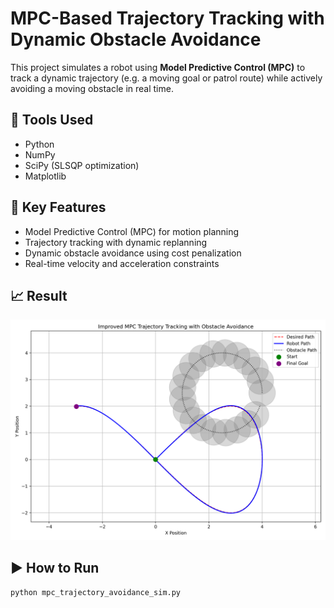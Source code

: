 # MPC-Based Trajectory Tracking with Dynamic Obstacle Avoidance

This project simulates a robot using **Model Predictive Control (MPC)** to track a dynamic trajectory (e.g. a moving goal or patrol route) while actively avoiding a moving obstacle in real time.

## 🔧 Tools Used
- Python
- NumPy
- SciPy (SLSQP optimization)
- Matplotlib

## 🧠 Key Features
- Model Predictive Control (MPC) for motion planning
- Trajectory tracking with dynamic replanning
- Dynamic obstacle avoidance using cost penalization
- Real-time velocity and acceleration constraints

## 📈 Result

![MPC Plot](mpc_trajectory_avoidance_plot.png)

## ▶️ How to Run
```bash
python mpc_trajectory_avoidance_sim.py
